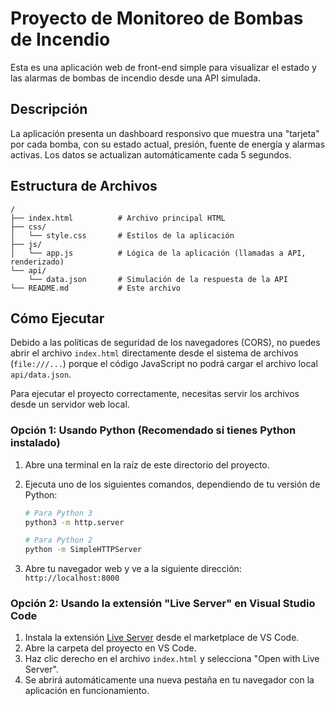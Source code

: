 # Proyecto de Monitoreo de Bombas de Incendio

Esta es una aplicación web de front-end simple para visualizar el estado y las alarmas de bombas de incendio desde una API simulada.

## Descripción

La aplicación presenta un dashboard responsivo que muestra una "tarjeta" por cada bomba, con su estado actual, presión, fuente de energía y alarmas activas. Los datos se actualizan automáticamente cada 5 segundos.

## Estructura de Archivos

```
/
├── index.html          # Archivo principal HTML
├── css/
│   └── style.css       # Estilos de la aplicación
├── js/
│   └── app.js          # Lógica de la aplicación (llamadas a API, renderizado)
└── api/
    └── data.json       # Simulación de la respuesta de la API
└── README.md           # Este archivo
```

## Cómo Ejecutar

Debido a las políticas de seguridad de los navegadores (CORS), no puedes abrir el archivo `index.html` directamente desde el sistema de archivos (`file:///...`) porque el código JavaScript no podrá cargar el archivo local `api/data.json`.

Para ejecutar el proyecto correctamente, necesitas servir los archivos desde un servidor web local.

### Opción 1: Usando Python (Recomendado si tienes Python instalado)

1.  Abre una terminal en la raíz de este directorio del proyecto.
2.  Ejecuta uno de los siguientes comandos, dependiendo de tu versión de Python:

    ```bash
    # Para Python 3
    python3 -m http.server
    ```
    ```bash
    # Para Python 2
    python -m SimpleHTTPServer
    ```
3.  Abre tu navegador web y ve a la siguiente dirección: `http://localhost:8000`

### Opción 2: Usando la extensión "Live Server" en Visual Studio Code

1.  Instala la extensión [Live Server](https://marketplace.visualstudio.com/items?itemName=ritwickdey.LiveServer) desde el marketplace de VS Code.
2.  Abre la carpeta del proyecto en VS Code.
3.  Haz clic derecho en el archivo `index.html` y selecciona "Open with Live Server".
4.  Se abrirá automáticamente una nueva pestaña en tu navegador con la aplicación en funcionamiento.
